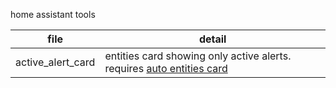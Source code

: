 home assistant tools


| file | detail |
| ------ | ------ |
| active_alert_card | entities card showing only active alerts.  requires [auto entities card] |

[auto entities card]: https://github.com/thomasloven/lovelace-auto-entities